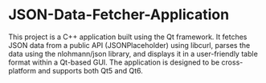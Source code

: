 # JSON-Data-Fetcher-Application
This project is a C++ application built using the Qt framework. It fetches JSON data from a public API (JSONPlaceholder) using libcurl, parses the data using the nlohmann/json library, and displays it in a user-friendly table format within a Qt-based GUI. The application is designed to be cross-platform and supports both Qt5 and Qt6.
